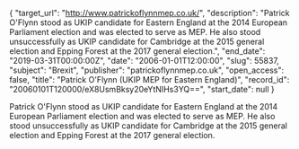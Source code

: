 {
  "target_url": "http://www.patrickoflynnmep.co.uk/", 
  "description": "Patrick O'Flynn stood as UKIP candidate for Eastern England at the 2014 European Parliament election and was elected to serve as MEP.  He also stood unsuccessfully as UKIP candidate for Cambridge at the 2015 general election and Epping Forest at the 2017 general election.", 
  "end_date": "2019-03-31T00:00:00Z", 
  "date": "2006-01-01T12:00:00", 
  "slug": 55837, 
  "subject": "Brexit", 
  "publisher": "patrickoflynnmep.co.uk", 
  "open_access": false, 
  "title": "Patrick O'Flynn (UKIP MEP for Eastern England)", 
  "record_id": "20060101T120000/eX8UsmBksy20eYtNIHs3YQ==", 
  "start_date": null
}

Patrick O'Flynn stood as UKIP candidate for Eastern England at the 2014 European Parliament election and was elected to serve as MEP.  He also stood unsuccessfully as UKIP candidate for Cambridge at the 2015 general election and Epping Forest at the 2017 general election.